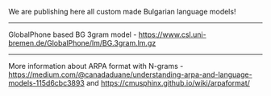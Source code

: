 We are publishing here all custom made Bulgarian language models!
_____________
GlobalPhone based BG 3gram model - https://www.csl.uni-bremen.de/GlobalPhone/lm/BG.3gram.lm.gz

__________
More information about ARPA format with N-grams - https://medium.com/@canadaduane/understanding-arpa-and-language-models-115d6cbc3893 and https://cmusphinx.github.io/wiki/arpaformat/
